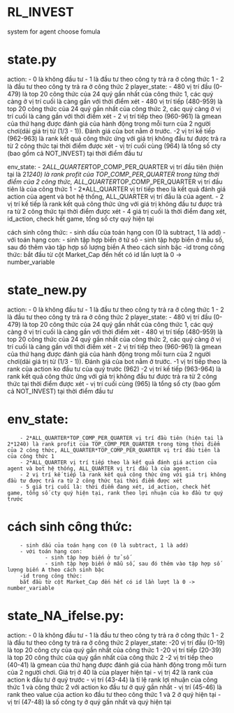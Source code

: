 # RL_INVEST
 system for agent choose fomula

# state.py
action: - 0 là không đầu tư
        - 1 là đầu tư theo công ty trả ra ở công thức 1
        - 2 là đầu tư theo công ty trả ra ở công thức 2
player_state:
        - 480 vị trí đầu (0-479) là top 20 công thức của 24 quý gần nhất của công thức 1, các quý càng ở vị trí cuối là càng gần với thời điểm xét
        - 480 vị trí tiếp (480-959) là top 20 công thức của 24 quý gần nhất của công thức 2, các quý càng ở vị trí cuối là càng gần với thời điểm xét
        - 2 vị trí tiếp theo (960-961) là gmean của thứ hạng được đánh giá của hành động trong mỗi turn của 2 người chơi(dải giá trị từ (1/3 - 1)). Đánh giá của bot nằm ở trước.
        -2 vị trí kế tiếp (962-963) là rank kết quả công thức ứng với giá trị không đầu tư được trả ra từ 2 công thức tại thời điểm được xét
        - vị trí cuối cùng (964) là tổng số cty (bao gồm cả NOT_INVEST) tại thời điểm đầu tư

env_state:
        - 2*ALL_QUARTER*TOP_COMP_PER_QUARTER vị trí đầu tiên (hiện tại là 2*1240) là rank profit của TOP_COMP_PER_QUARTER trong từng thời điểm của 2 công thức, ALL_QUARTER*TOP_COMP_PER_QUARTER vị trí đầu tiên là của công thức 1
        - 2*ALL_QUARTER vị trí tiếp theo là kết quả đánh giá action của agent và bot hệ thống, ALL_QUARTER vị trí đầu là của agent.
        - 2 vị trí kế tiếp là rank kết quả công thức ứng với giá trị không đầu tư được trả ra từ 2 công thức tại thời điểm được xét
        - 4 giá trị cuối là thời điểm đang xét, id_action, check hết game, tổng số cty quý hiện tại

cách sinh công thức:
        - sinh dấu của toán hạng con (0 là subtract, 1 là add)
        - với toán hạng con: 
                - sinh tập hợp biến ở tử số
                - sinh tập hợp biến ở mẫu số, sau đó thêm vào tập hợp số lượng biến A theo cách sinh bậc
        -id trong công thức:
        bắt đầu từ cột Market_Cap đến hết có id lần lượt là 0 -> number_variable 


# state_new.py
action: - 0 là không đầu tư
        - 1 là đầu tư theo công ty trả ra ở công thức 1
        - 2 là đầu tư theo công ty trả ra ở công thức 2
player_state:
        - 480 vị trí đầu (0-479) là top 20 công thức của 24 quý gần nhất của công thức 1, các quý càng ở vị trí cuối là càng gần với thời điểm xét
        - 480 vị trí tiếp (480-959) là top 20 công thức của 24 quý gần nhất của công thức 2, các quý càng ở vị trí cuối là càng gần với thời điểm xét
        - 2 vị trí tiếp theo (960-961) là gmean của thứ hạng được đánh giá của hành động trong mỗi turn của 2 người chơi(dải giá trị từ (1/3 - 1)). Đánh giá của bot nằm ở trước.
        -1 vị trí tiếp theo là rank của action ko đầu tư của quý trước (962)
        -2 vị trí kế tiếp (963-964) là rank kết quả công thức ứng với giá trị không đầu tư được trả ra từ 2 công thức tại thời điểm được xét
        - vị trí cuối cùng (965) là tổng số cty (bao gồm cả NOT_INVEST) tại thời điểm đầu tư

# env_state:
        - 2*ALL_QUARTER*TOP_COMP_PER_QUARTER vị trí đầu tiên (hiện tại là 2*1240) là rank profit của TOP_COMP_PER_QUARTER trong từng thời điểm của 2 công thức, ALL_QUARTER*TOP_COMP_PER_QUARTER vị trí đầu tiên là của công thức 1
        - 2*ALL_QUARTER vị trí tiếp theo là kết quả đánh giá action của agent và bot hệ thống, ALL_QUARTER vị trí đầu là của agent.
        - 2 vị trí kế tiếp là rank kết quả công thức ứng với giá trị không đầu tư được trả ra từ 2 công thức tại thời điểm được xét
        - 5 giá trị cuối là: thời điểm đang xét, id_action, check hết game, tổng số cty quý hiện tại, rank theo lợi nhuận của ko đầu tư quý trước

# cách sinh công thức:
        - sinh dấu của toán hạng con (0 là subtract, 1 là add)
        - với toán hạng con: 
                - sinh tập hợp biến ở tử số
                - sinh tập hợp biến ở mẫu số, sau đó thêm vào tập hợp số lượng biến A theo cách sinh bậc
        -id trong công thức:
        bắt đầu từ cột Market_Cap đến hết có id lần lượt là 0 -> number_variable 

# state_NA_ifelse.py:
action: - 0 là không đầu tư
        - 1 là đầu tư theo công ty trả ra ở công thức 1
        - 2 là đầu tư theo công ty trả ra ở công thức 2
player_state:
        -20 vị trí đầu (0-19) là top 20 công cty của quý gần nhất của công thức 1
        -20 vị trí tiếp (20-39) là top 20 công thức của quý gần nhất của công thức 2
        -2 vị trí tiếp theo (40-41) là gmean của thứ hạng được đánh giá của hành động trong mỗi turn của 2 người chơi. Giá trị ở 40 là của player hiện tại
        - vị trị 42 là rank của action k đầu tư ở quý trước
        - vị trí (43-44) là tỉ lệ rank lợi nhuận của công thức 1 và công thức 2 với action ko đầu tư ở quý gần nhất
        - vị trí (45-46) là rank theo value của action ko đầu tư theo công thức 1 và 2 ở quý hiện tại
        - vị trí (47-48) là số công ty ở quý gần nhất và quý hiện tại

